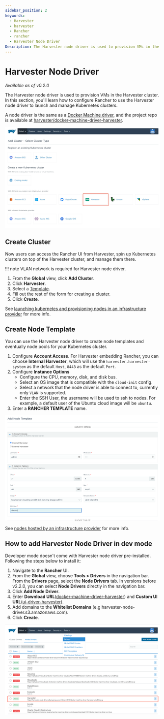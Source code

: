```yaml
---
sidebar_position: 2
keywords:
  - Harvester
  - harvester
  - Rancher
  - rancher
  - Harvester Node Driver
Description: The Harvester node driver is used to provision VMs in the Harvester cluster. In this section, you'll learn how to configure Rancher to use the Harvester node driver to launch and manage Kubernetes clusters.
---
```


# Harvester Node Driver

_Available as of v0.2.0_

The Harvester node driver is used to provision VMs in the Harvester cluster. In this section, you'll learn how to configure Rancher to use the Harvester node driver to launch and manage Kubernetes clusters.

A node driver is the same as a [Docker Machine driver](https://docs.docker.com/machine/drivers/), and the project repo is available at [harvester/docker-machine-driver-harvester](https://github.com/harvester/docker-machine-driver-harvester).

![](assets/add-cluster.png)

## Create Cluster

Now users can access the Rancher UI from Harvester, spin up Kubernetes clusters on top of the Harvester cluster, and manage them there.

!!! note
    VLAN network is required for Harvester node driver.

1. From the **Global** view, click **Add Cluster**.
1. Click **Harvester**.
1. Select a [Template](#create-node-template).
1. Fill out the rest of the form for creating a cluster.
1. Click **Create**.

See [launching kubernetes and provisioning nodes in an infrastructure provider](https://rancher.com/docs/rancher/v2.5/en/cluster-provisioning/#launching-kubernetes-and-provisioning-nodes-in-an-infrastructure-provider) for more info.

## Create Node Template

You can use the Harvester node driver to create node templates and eventually node pools for your Kubernetes cluster.

1. Configure  **Account Access**. For Harvester embedding Rancher, you can choose **Internal Harvester**,  which will use the  `harvester.harvester-system` as the default `Host`, `8443` as the default `Port`.
1. Configure **Instance Options**
    * Configure the CPU, memory, disk, and disk bus.
    * Select an OS image that is compatible with the `cloud-init` config.
    * Select a network that the node driver is able to connect to, currently only `VLAN` is supported.
    * Enter the SSH User, the username will be used to ssh to nodes. For example, a default user of the Ubuntu cloud image will be `ubuntu`.
1. Enter a **RANCHER TEMPLATE** name.

![](assets/node-template.png)

See [nodes hosted by an infrastructure provider](https://rancher.com/docs/rancher/v2.5/en/cluster-provisioning/rke-clusters/node-pools/) for more info.

## How to add Harvester Node Driver in dev mode

Developer mode doesn't come with Harvester node driver pre-installed. Following the steps below to install it:

1. Navigate to the **Rancher** UI.
1. From the **Global** view, choose **Tools > Drivers** in the navigation bar. From the **Drivers** page, select the **Node Drivers** tab. In versions before v2.2.0, you can select **Node Drivers** directly in the navigation bar.
1. Click **Add Node Driver**.
1. Enter **Download URL**([docker-machine-driver-harvester](https://harvester-node-driver.s3.amazonaws.com/driver/v0.1.6/docker-machine-driver-harvester-amd64.tar.gz)) and **Custom UI URL**([ui-driver-harvester](https://harvester-node-driver.s3.amazonaws.com/ui/v0.1.4/component.js)). 
1. Add domains to the **Whitelist Domains** (e.g harvester-node-driver.s3.amazonaws.com).
1. Click **Create**.

![](assets/node-driver.png)
